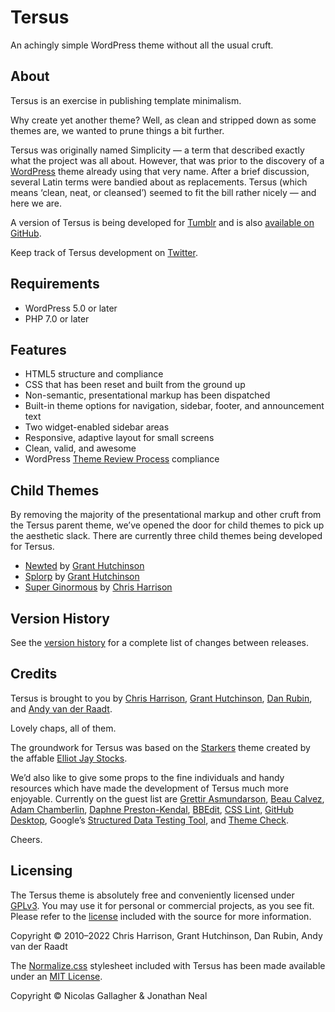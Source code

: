 
# Tersus

An achingly simple WordPress theme without all the usual cruft.


## About

Tersus is an exercise in publishing template minimalism.

Why create yet another theme? Well, as clean and stripped down as some themes are, we wanted to prune things a bit further.

Tersus was originally named Simplicity — a term that described exactly what the project was all about. However, that was prior to the discovery of a [WordPress](https://wordpress.org/) theme already using that very name. After a brief discussion, several Latin terms were bandied about as replacements. Tersus (which means ‘clean, neat, or cleansed’) seemed to fit the bill rather nicely — and here we are.

A version of Tersus is being developed for [Tumblr](https://tersustheme.tumblr.com/) and is also [available on GitHub](https://github.com/splorp/tersus-tumblr/).

Keep track of Tersus development on [Twitter](https://twitter.com/tersustheme).


## Requirements

* WordPress 5.0 or later
* PHP 7.0 or later


## Features

+ HTML5 structure and compliance
+ CSS that has been reset and built from the ground up
+ Non-semantic, presentational markup has been dispatched
+ Built-in theme options for navigation, sidebar, footer, and announcement text
+ Two widget-enabled sidebar areas
+ Responsive, adaptive layout for small screens
+ Clean, valid, and awesome
+ WordPress [Theme Review Process](https://make.wordpress.org/themes/handbook/review/) compliance


## Child Themes

By removing the majority of the presentational markup and other cruft from the Tersus parent theme, we’ve opened the door for child themes to pick up the aesthetic slack. There are currently three child themes being developed for Tersus.

+ [Newted](https://github.com/splorp/newted/) by [Grant Hutchinson](https://splorp.me/)
+ [Splorp](https://github.com/splorp/splorp/) by [Grant Hutchinson](https://splorp.me/)
+ [Super Ginormous](https://github.com/cdharrison/super-ginormous) by [Chris Harrison](https://cdharrison.com/)


## Version History

See the [version history](https://github.com/splorp/tersus/blob/master/history.md) for a complete list of changes between releases.


## Credits

Tersus is brought to you by [Chris Harrison](https://cdharrison.com/), [Grant Hutchinson](https://splorp.me/), [Dan Rubin](http://danrubin.is/), and [Andy van der Raadt](https://andy.vanderraadt.codes/).

Lovely chaps, all of them.

The groundwork for Tersus was based on the [Starkers](https://web.archive.org/web/20111007044007/http://starkerstheme.com/) theme created by the affable [Elliot Jay Stocks](https://elliotjaystocks.com/).

We’d also like to give some props to the fine individuals and handy resources which have made the development of Tersus much more enjoyable. Currently on the guest list are [Grettir Asmundarson](https://tinypineapple.com/), [Beau Calvez](https://github.com/beaucalvez), [Adam Chamberlin](https://shibbyonline.co.uk/), [Daphne Preston-Kendal](http://dpk.io/), [BBEdit](https://www.barebones.com/products/bbedit/), [CSS Lint](http://csslint.net/), [GitHub Desktop](https://desktop.github.com/), Google’s [Structured Data Testing Tool](https://developers.google.com/search/docs/advanced/structured-data), and [Theme Check](https://wordpress.org/plugins/theme-check/).

Cheers.


## Licensing

The Tersus theme is absolutely free and conveniently licensed under [GPLv3](https://www.gnu.org/licenses/gpl-3.0.html). You may use it for personal or commercial projects, as you see fit. Please refer to the [license](https://github.com/splorp/tersus/blob/master/license.txt) included with the source for more information.

Copyright © 2010–2022 Chris Harrison, Grant Hutchinson, Dan Rubin, Andy van der Raadt

The [Normalize.css](http://necolas.github.io/normalize.css/) stylesheet included with Tersus has been made available under an [MIT License](https://github.com/necolas/normalize.css/blob/master/LICENSE.md).

Copyright © Nicolas Gallagher & Jonathan Neal
